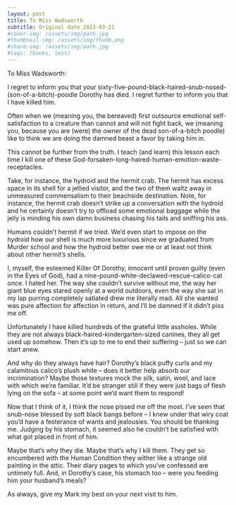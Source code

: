 ```yaml
---
layout: post
title: To Miss Wadsworth
subtitle: Original date 2023-03-21
#cover-img: /assets/img/path.jpg
#thumbnail-img: /assets/img/thumb.png
#share-img: /assets/img/path.jpg
#tags: [books, test]
---
```

To Miss Wadsworth:

I regret to inform you that your sixty-five-pound-black-haired-snub-nosed-(son-of-a-bitch)-poodle Dorothy has died. I regret further to inform you that I have killed him.

Often when we (meaning you, the bereaved) first outsource emotional self-satisfaction to a creature than cannot and will not fight back, we (meaning you, because you are (were) the owner of the dead son-of-a-bitch poodle) like to think we are doing the damned beast a favor by taking him in. 

This cannot be further from the truth. I teach (and learn) this lesson each time I kill one of these God-forsaken-long-haired-human-emotion-waste-receptacles.

Take, for instance, the hydroid and the hermit crab. The hermit has excess space in its shell for a jellied visitor, and the two of them waltz away in unmeasured commensalism to their beachside destination. Note, for instance, the hermit crab doesn’t strike up a conversation with the hydroid and he certainly doesn’t try to offload some emotional baggage while the jelly is minding his own damn business chasing his tails and sniffing his ass. 

Humans couldn’t hermit if we tried. We’d even start to impose on the hydroid how our shell is much more luxurious since we graduated from Murder school and how the hydroid better owe me or at least not think about other hermit’s shells.

I, myself, the esteemed Killer Of Dorothy, innocent until proven guilty (even in the Eyes of God), had a nine-pound-white-declawed-rescue-calico-cat once. I hated her. The way she couldn’t survive without me, the way her giant blue eyes stared openly at a world outdoors, even the way she sat in my lap purring completely satiated drew me literally mad. All she wanted was pure affection for affection in return, and I’ll be damned if it didn’t piss me off. 

Unfortunately I have killed hundreds of the grateful little assholes. While they are not always black-haired-kindergarten-sized canines, they all get used up somehow. Then it’s up to me to end their suffering – just so we can start anew.

And why do they always have hair? Dorothy’s black puffy curls and my calamitous calico’s plush white – does it better help absorb our incrimination? Maybe those textures mock the silk, satin, wool, and lace with which we’re familiar. It’d be stranger still if they were just bags of flesh lying on the sofa – at some point we’d want them to respond! 

Now that I think of it, I think the nose pissed me off the most. I’ve seen that snub-nose blessed by soft black bangs before – I knew under that wiry coat you’d have a festerance of wants and jealousies. You should be thanking me. Judging by his stomach, it seemed also he couldn’t be satisfied with what got placed in front of him.

Maybe that’s why they die. Maybe that’s why I kill them. They get so encumbered with the Human Condition they wither like a strange old painting in the attic. Their diary pages to which you’ve confessed are untimely full. And, in Dorothy’s case, his stomach too – were you feeding him your husband’s meals?

As always, give my Mark my best on your next visit to him.

